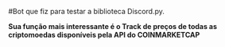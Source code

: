 #Bot que fiz para testar a biblioteca Discord.py.


**Sua função mais interessante é o Track de preços de todas as criptomoedas disponíveis pela API do COINMARKETCAP**

